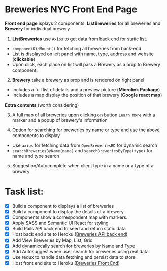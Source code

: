 # Breweries NYC Front End Page 

**Front end page** isplays 2 components: **ListBreweries** for all breweries and **Brewery** for individual brewery

1. **ListBreweries** use `Axios` to get data from back end for static list.
  - `componentDidMount()` for fetching all breweries from back-end
  - List is displayed on left panel with name, type, address and website (**clickable**)
  - Upon click, each place on list will pass a Brewery as a prop to Brewery component.

2. **Brewery** take a brewery as prop and is rendered on right panel
  - Includes a full list of details and a preview picture (**Microlink Package**)
  - Includes a map display the position of that brewery (**Google react map**)

**Extra contents** (worth considering)

3. A full map of all breweries upon clicking on button `Learn More` with a marker and a popup of brewery's information

4. Option for searching for breweries by name or type and use the above components to display.
  -  Use `axios` for fetching data from `OpenBreweriesBD` for dynamic search
  - `searchBreweriesByName(name)` and `searchBreweriesByType(type)` for name and type search

5. Suggestion/Autocomplete when client type in a name or a type of a brewery

# Task list:

- [x] Build a component to displays a list of breweries
- [x] Build a component to display the details of a brewery
- [x] Components show a correspondent map with markers.
- [x] Apply SASS and Semantic UI React for styling
- [x] Build Rails API back end to seed and return static data
- [x] Host back end site to Heroku ([Breweries API back end](https://breweries-api.herokuapp.com/api/v1/places))
- [x] Add View Breweries by Map, List, Grid
- [x] Add dynamiccally search for breweries by Name and Type
- [x] Add Autosuggest when user search for breweries using real data
- [x] Use redux to handle data fetching and persist data to store
- [x] Host front end site to Heroku ([Breweries Front End](https://nycbreweries.herokuapp.com/))
